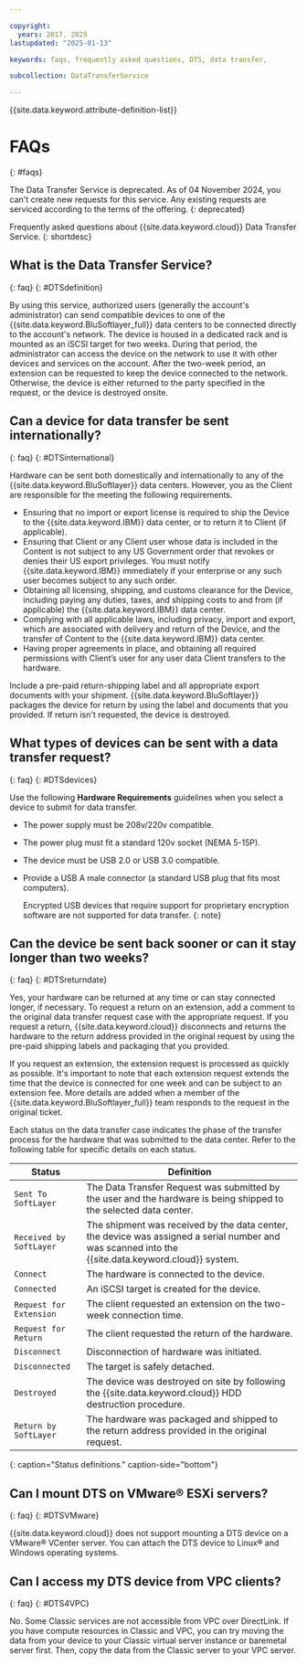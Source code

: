 ```yaml
---

copyright:
  years: 2017, 2025
lastupdated: "2025-01-13"

keywords: faqs, frequently asked questions, DTS, data transfer,

subcollection: DataTransferService

---
```


{{site.data.keyword.attribute-definition-list}}

# FAQs
{: #faqs}

The Data Transfer Service is deprecated. As of 04 November 2024, you can't create new requests for this service. Any existing requests are serviced according to the terms of the offering.
{: deprecated}

Frequently asked questions about {{site.data.keyword.cloud}} Data Transfer Service.
{: shortdesc}

## What is the Data Transfer Service?
{: faq}
{: #DTSdefinition}

By using this service, authorized users (generally the account's administrator) can send compatible devices to one of the {{site.data.keyword.BluSoftlayer_full}} data centers to be connected directly to the account's network. The device is housed in a dedicated rack and is mounted as an iSCSI target for two weeks. During that period, the administrator can access the device on the network to use it with other devices and services on the account. After the two-week period, an extension can be requested to keep the device connected to the network. Otherwise, the device is either returned to the party specified in the request, or the device is destroyed onsite.

## Can a device for data transfer be sent internationally?
{: faq}
{: #DTSinternational}

Hardware can be sent both domestically and internationally to any of the {{site.data.keyword.BluSoftlayer}} data centers. However, you as the Client are responsible for the meeting the following requirements.

- Ensuring that no import or export license is required to ship the Device to the {{site.data.keyword.IBM}} data center, or to return it to Client (if applicable).
- Ensuring that Client or any Client user whose data is included in the Content is not subject to any US Government order that revokes or denies their US export privileges. You must notify {{site.data.keyword.IBM}} immediately if your enterprise or any such user becomes subject to any such order.
- Obtaining all licensing, shipping, and customs clearance for the Device, including paying any duties, taxes, and shipping costs to and from (if applicable) the {{site.data.keyword.IBM}} data center.
- Complying with all applicable laws, including privacy, import and export, which are associated with delivery and return of the Device, and the transfer of Content to the {{site.data.keyword.IBM}} data center.
- Having proper agreements in place, and obtaining all required permissions with Client’s user for any user data Client transfers to the hardware.

Include a pre-paid return-shipping label and all appropriate export documents with your shipment. {{site.data.keyword.BluSoftlayer}} packages the device for return by using the label and documents that you provided. If return isn't requested, the device is destroyed.


## What types of devices can be sent with a data transfer request?
{: faq}
{: #DTSdevices}

Use the following **Hardware Requirements** guidelines when you select a device to submit for data transfer.

- The power supply must be 208v/220v compatible.
- The power plug must fit a standard 120v socket (NEMA 5-15P).
- The device must be USB 2.0 or USB 3.0 compatible.
- Provide a USB A male connector (a standard USB plug that fits most computers).

    Encrypted USB devices that require support for proprietary encryption software are not supported for data transfer.
    {: note}

## Can the device be sent back sooner or can it stay longer than two weeks?
{: faq}
{: #DTSreturndate}

Yes, your hardware can be returned at any time or can stay connected longer, if necessary. To request a return on an extension, add a comment to the original data transfer request case with the appropriate request. If you request a return, {{site.data.keyword.cloud}} disconnects and returns the hardware to the return address provided in the original request by using the pre-paid shipping labels and packaging that you provided.

If you request an extension, the extension request is processed as quickly as possible. It's important to note that each extension request extends the time that the device is connected for one week and can be subject to an extension fee. More details are added when a member of the {{site.data.keyword.BluSoftlayer_full}} team responds to the request in the original ticket.

Each status on the data transfer case indicates the phase of the transfer process for the hardware that was submitted to the data center. Refer to the following table for specific details on each status.

|Status 	| Definition |
|---------| -----------|
|`Sent To SoftLayer` |The Data Transfer Request was submitted by the user and the hardware is being shipped to the selected data center.|
|`Received by SoftLayer` |	The shipment was received by the data center, the device was assigned a serial number and was scanned into the {{site.data.keyword.cloud}} system.|
|`Connect` |	The hardware is connected to the device.|
|`Connected` |	An iSCSI target is created for the device.|
|`Request for Extension` | The client requested an extension on the two-week connection time.|
|`Request for Return` | The client requested the return of the hardware.|
|`Disconnect` |	Disconnection of hardware was initiated.|
|`Disconnected` |	The target is safely detached.|
|`Destroyed` | The device was destroyed on site by following the {{site.data.keyword.cloud}} HDD destruction procedure.|
|`Return by SoftLayer` |	The hardware was packaged and shipped to the return address provided in the original request.|
{: caption="Status definitions." caption-side="bottom"}

## Can I mount DTS on VMware&reg; ESXi servers?
{: faq}
{: #DTSVMware}

{{site.data.keyword.cloud}} does not support mounting a DTS device on a VMware&reg; VCenter server. You can attach the DTS device to Linux&reg; and Windows operating systems.

## Can I access my DTS device from VPC clients?
{: faq}
{: #DTS4VPC}

No. Some Classic services are not accessible from VPC over DirectLink. If you have compute resources in Classic and VPC, you can try moving the data from your device to your Classic virtual server instance or baremetal server first. Then, copy the data from the Classic server to your VPC server.
